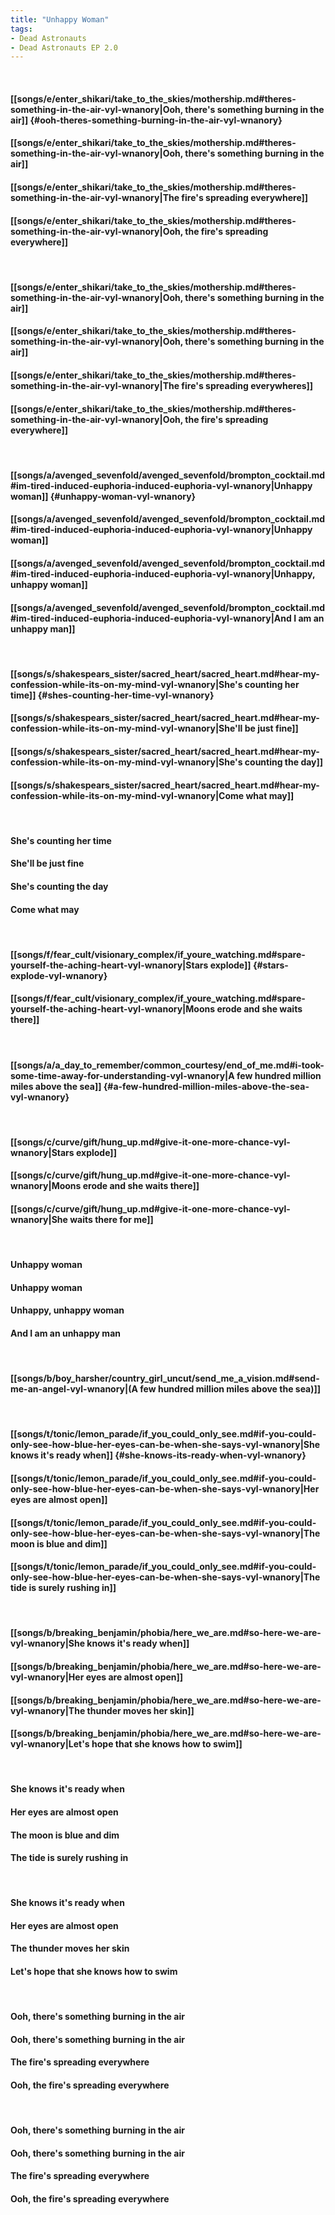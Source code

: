 ```yaml
---
title: "Unhappy Woman"
tags:
- Dead Astronauts
- Dead Astronauts EP 2.0
---
```

&nbsp;
#### [[songs/e/enter_shikari/take_to_the_skies/mothership.md#theres-something-in-the-air-vyl-wnanory|Ooh, there's something burning in the air]] {#ooh-theres-something-burning-in-the-air-vyl-wnanory}
#### [[songs/e/enter_shikari/take_to_the_skies/mothership.md#theres-something-in-the-air-vyl-wnanory|Ooh, there's something burning in the air]]
#### [[songs/e/enter_shikari/take_to_the_skies/mothership.md#theres-something-in-the-air-vyl-wnanory|The fire's spreading everywhere]]
#### [[songs/e/enter_shikari/take_to_the_skies/mothership.md#theres-something-in-the-air-vyl-wnanory|Ooh, the fire's spreading everywhere]]
&nbsp;
#### [[songs/e/enter_shikari/take_to_the_skies/mothership.md#theres-something-in-the-air-vyl-wnanory|Ooh, there's something burning in the air]]
#### [[songs/e/enter_shikari/take_to_the_skies/mothership.md#theres-something-in-the-air-vyl-wnanory|Ooh, there's something burning in the air]]
#### [[songs/e/enter_shikari/take_to_the_skies/mothership.md#theres-something-in-the-air-vyl-wnanory|The fire's spreading everywheres]]
#### [[songs/e/enter_shikari/take_to_the_skies/mothership.md#theres-something-in-the-air-vyl-wnanory|Ooh, the fire's spreading everywhere]]
&nbsp;
#### [[songs/a/avenged_sevenfold/avenged_sevenfold/brompton_cocktail.md#im-tired-induced-euphoria-induced-euphoria-vyl-wnanory|Unhappy woman]] {#unhappy-woman-vyl-wnanory}
#### [[songs/a/avenged_sevenfold/avenged_sevenfold/brompton_cocktail.md#im-tired-induced-euphoria-induced-euphoria-vyl-wnanory|Unhappy woman]]
#### [[songs/a/avenged_sevenfold/avenged_sevenfold/brompton_cocktail.md#im-tired-induced-euphoria-induced-euphoria-vyl-wnanory|Unhappy, unhappy woman]]
#### [[songs/a/avenged_sevenfold/avenged_sevenfold/brompton_cocktail.md#im-tired-induced-euphoria-induced-euphoria-vyl-wnanory|And I am an unhappy man]]
&nbsp;
#### [[songs/s/shakespears_sister/sacred_heart/sacred_heart.md#hear-my-confession-while-its-on-my-mind-vyl-wnanory|She's counting her time]] {#shes-counting-her-time-vyl-wnanory}
#### [[songs/s/shakespears_sister/sacred_heart/sacred_heart.md#hear-my-confession-while-its-on-my-mind-vyl-wnanory|She'll be just fine]]
#### [[songs/s/shakespears_sister/sacred_heart/sacred_heart.md#hear-my-confession-while-its-on-my-mind-vyl-wnanory|She's counting the day]]
#### [[songs/s/shakespears_sister/sacred_heart/sacred_heart.md#hear-my-confession-while-its-on-my-mind-vyl-wnanory|Come what may]]
&nbsp;
#### She's counting her time
#### She'll be just fine
#### She's counting the day
#### Come what may
&nbsp;
#### [[songs/f/fear_cult/visionary_complex/if_youre_watching.md#spare-yourself-the-aching-heart-vyl-wnanory|Stars explode]] {#stars-explode-vyl-wnanory}
#### [[songs/f/fear_cult/visionary_complex/if_youre_watching.md#spare-yourself-the-aching-heart-vyl-wnanory|Moons erode and she waits there]]
&nbsp;
#### [[songs/a/a_day_to_remember/common_courtesy/end_of_me.md#i-took-some-time-away-for-understanding-vyl-wnanory|A few hundred million miles above the sea]] {#a-few-hundred-million-miles-above-the-sea-vyl-wnanory}
&nbsp;
#### [[songs/c/curve/gift/hung_up.md#give-it-one-more-chance-vyl-wnanory|Stars explode]]
#### [[songs/c/curve/gift/hung_up.md#give-it-one-more-chance-vyl-wnanory|Moons erode and she waits there]]
#### [[songs/c/curve/gift/hung_up.md#give-it-one-more-chance-vyl-wnanory|She waits there for me]]
&nbsp;
#### Unhappy woman
#### Unhappy woman
#### Unhappy, unhappy woman
#### And I am an unhappy man
&nbsp;
#### [[songs/b/boy_harsher/country_girl_uncut/send_me_a_vision.md#send-me-an-angel-vyl-wnanory|(A few hundred million miles above the sea)]]
&nbsp;
#### [[songs/t/tonic/lemon_parade/if_you_could_only_see.md#if-you-could-only-see-how-blue-her-eyes-can-be-when-she-says-vyl-wnanory|She knows it's ready when]] {#she-knows-its-ready-when-vyl-wnanory}
#### [[songs/t/tonic/lemon_parade/if_you_could_only_see.md#if-you-could-only-see-how-blue-her-eyes-can-be-when-she-says-vyl-wnanory|Her eyes are almost open]]
#### [[songs/t/tonic/lemon_parade/if_you_could_only_see.md#if-you-could-only-see-how-blue-her-eyes-can-be-when-she-says-vyl-wnanory|The moon is blue and dim]]
#### [[songs/t/tonic/lemon_parade/if_you_could_only_see.md#if-you-could-only-see-how-blue-her-eyes-can-be-when-she-says-vyl-wnanory|The tide is surely rushing in]]
&nbsp;
#### [[songs/b/breaking_benjamin/phobia/here_we_are.md#so-here-we-are-vyl-wnanory|She knows it's ready when]]
#### [[songs/b/breaking_benjamin/phobia/here_we_are.md#so-here-we-are-vyl-wnanory|Her eyes are almost open]]
#### [[songs/b/breaking_benjamin/phobia/here_we_are.md#so-here-we-are-vyl-wnanory|The thunder moves her skin]]
#### [[songs/b/breaking_benjamin/phobia/here_we_are.md#so-here-we-are-vyl-wnanory|Let's hope that she knows how to swim]]
&nbsp;
#### She knows it's ready when
#### Her eyes are almost open
#### The moon is blue and dim
#### The tide is surely rushing in
&nbsp;
#### She knows it's ready when
#### Her eyes are almost open
#### The thunder moves her skin
#### Let's hope that she knows how to swim
&nbsp;
#### Ooh, there's something burning in the air
#### Ooh, there's something burning in the air
#### The fire's spreading everywhere
#### Ooh, the fire's spreading everywhere
&nbsp;
#### Ooh, there's something burning in the air
#### Ooh, there's something burning in the air
#### The fire's spreading everywhere
#### Ooh, the fire's spreading everywhere
